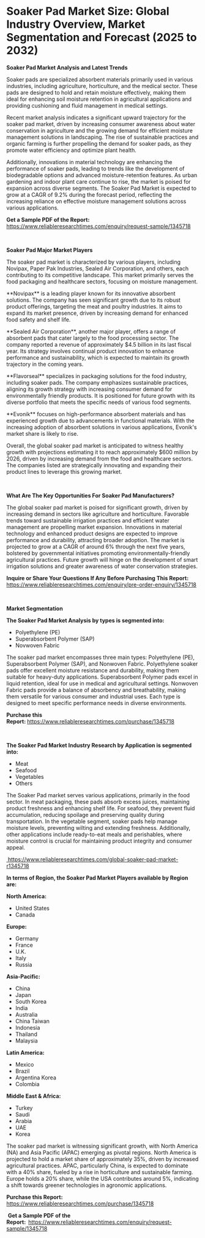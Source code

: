 <p><h1>Soaker Pad Market Size: Global Industry Overview, Market Segmentation and Forecast (2025 to 2032)</h1></p><p><strong>Soaker Pad Market Analysis and Latest Trends</strong></p>
<p><p>Soaker pads are specialized absorbent materials primarily used in various industries, including agriculture, horticulture, and the medical sector. These pads are designed to hold and retain moisture effectively, making them ideal for enhancing soil moisture retention in agricultural applications and providing cushioning and fluid management in medical settings. </p><p>Recent market analysis indicates a significant upward trajectory for the soaker pad market, driven by increasing consumer awareness about water conservation in agriculture and the growing demand for efficient moisture management solutions in landscaping. The rise of sustainable practices and organic farming is further propelling the demand for soaker pads, as they promote water efficiency and optimize plant health.</p><p>Additionally, innovations in material technology are enhancing the performance of soaker pads, leading to trends like the development of biodegradable options and advanced moisture-retention features. As urban gardening and indoor plant care continue to rise, the market is poised for expansion across diverse segments. The Soaker Pad Market is expected to grow at a CAGR of 9.2% during the forecast period, reflecting the increasing reliance on effective moisture management solutions across various applications.</p></p>
<p><strong>Get a Sample PDF of the Report:&nbsp;</strong> <a href="https://www.reliableresearchtimes.com/enquiry/request-sample/1345718?utm_campaign=3385&utm_medium=2&utm_source=Github&utm_content=ia&utm_term=19042025&utm_id=soaker-pad">https://www.reliableresearchtimes.com/enquiry/request-sample/1345718</a></p>
<p>&nbsp;</p>
<p><strong>Soaker Pad Major Market Players</strong></p>
<p><p>The soaker pad market is characterized by various players, including Novipax, Paper Pak Industries, Sealed Air Corporation, and others, each contributing to its competitive landscape. This market primarily serves the food packaging and healthcare sectors, focusing on moisture management.</p><p>**Novipax** is a leading player known for its innovative absorbent solutions. The company has seen significant growth due to its robust product offerings, targeting the meat and poultry industries. It aims to expand its market presence, driven by increasing demand for enhanced food safety and shelf life.</p><p>**Sealed Air Corporation**, another major player, offers a range of absorbent pads that cater largely to the food processing sector. The company reported a revenue of approximately $4.5 billion in its last fiscal year. Its strategy involves continual product innovation to enhance performance and sustainability, which is expected to maintain its growth trajectory in the coming years.</p><p>**Flavorseal** specializes in packaging solutions for the food industry, including soaker pads. The company emphasizes sustainable practices, aligning its growth strategy with increasing consumer demand for environmentally friendly products. It is positioned for future growth with its diverse portfolio that meets the specific needs of various food segments.</p><p>**Evonik** focuses on high-performance absorbent materials and has experienced growth due to advancements in functional materials. With the increasing adoption of absorbent solutions in various applications, Evonik's market share is likely to rise.</p><p>Overall, the global soaker pad market is anticipated to witness healthy growth with projections estimating it to reach approximately $600 million by 2026, driven by increasing demand from the food and healthcare sectors. The companies listed are strategically innovating and expanding their product lines to leverage this growing market.</p></p>
<p>&nbsp;</p>
<p><strong>What Are The Key Opportunities For Soaker Pad Manufacturers?</strong></p>
<p><p>The global soaker pad market is poised for significant growth, driven by increasing demand in sectors like agriculture and horticulture. Favorable trends toward sustainable irrigation practices and efficient water management are propelling market expansion. Innovations in material technology and enhanced product designs are expected to improve performance and durability, attracting broader adoption. The market is projected to grow at a CAGR of around 6% through the next five years, bolstered by governmental initiatives promoting environmentally-friendly agricultural practices. Future growth will hinge on the development of smart irrigation solutions and greater awareness of water conservation strategies.</p></p>
<p><strong>Inquire or Share Your Questions If Any Before Purchasing This Report:</strong> <a href="https://www.reliableresearchtimes.com/enquiry/pre-order-enquiry/1345718?utm_campaign=3385&utm_medium=2&utm_source=Github&utm_content=ia&utm_term=19042025&utm_id=soaker-pad">https://www.reliableresearchtimes.com/enquiry/pre-order-enquiry/1345718</a></p>
<p>&nbsp;</p>
<p><strong>Market Segmentation</strong></p>
<p><strong>The Soaker Pad Market Analysis by types is segmented into:</strong></p>
<p><ul><li>Polyethylene (PE)</li><li>Superabsorbent Polymer (SAP)</li><li>Novwoven Fabric</li></ul></p>
<p><p>The soaker pad market encompasses three main types: Polyethylene (PE), Superabsorbent Polymer (SAP), and Nonwoven Fabric. Polyethylene soaker pads offer excellent moisture resistance and durability, making them suitable for heavy-duty applications. Superabsorbent Polymer pads excel in liquid retention, ideal for use in medical and agricultural settings. Nonwoven Fabric pads provide a balance of absorbency and breathability, making them versatile for various consumer and industrial uses. Each type is designed to meet specific performance needs in diverse environments.</p></p>
<p><strong>Purchase this Report:&nbsp;</strong><a href="https://www.reliableresearchtimes.com/purchase/1345718?utm_campaign=3385&utm_medium=2&utm_source=Github&utm_content=ia&utm_term=19042025&utm_id=soaker-pad">https://www.reliableresearchtimes.com/purchase/1345718</a></p>
<p>&nbsp;</p>
<p><strong>The Soaker Pad Market Industry Research by Application is segmented into:</strong></p>
<p><ul><li>Meat</li><li>Seafood</li><li>Vegetables</li><li>Others</li></ul></p>
<p><p>The Soaker Pad market serves various applications, primarily in the food sector. In meat packaging, these pads absorb excess juices, maintaining product freshness and enhancing shelf life. For seafood, they prevent fluid accumulation, reducing spoilage and preserving quality during transportation. In the vegetable segment, soaker pads help manage moisture levels, preventing wilting and extending freshness. Additionally, other applications include ready-to-eat meals and perishables, where moisture control is crucial for maintaining product integrity and consumer appeal.</p></p>
<p><a href="https://www.reliableresearchtimes.com/global-soaker-pad-market-r1345718?utm_campaign=3385&utm_medium=2&utm_source=Github&utm_content=ia&utm_term=19042025&utm_id=soaker-pad">&nbsp;https://www.reliableresearchtimes.com/global-soaker-pad-market-r1345718</a></p>
<p><strong>In terms of Region, the Soaker Pad Market Players available by Region are:</strong></p>
<p>
    <p> <strong> North America: </strong>
        <ul>
            <li>United States</li>
            <li>Canada</li>
        </ul>
        </p> 
    <p> <strong> Europe: </strong>
        <ul>
            <li>Germany</li>
            <li>France</li>
            <li>U.K.</li>
            <li>Italy</li>
            <li>Russia</li>
        </ul>
        </p> 
    <p> <strong> Asia-Pacific: </strong>
        <ul>
            <li>China</li>
            <li>Japan</li>
            <li>South Korea</li>
            <li>India</li>
            <li>Australia</li>
            <li>China Taiwan</li>
            <li>Indonesia</li>
            <li>Thailand</li>
            <li>Malaysia</li>
        </ul>
        </p> 
    <p> <strong> Latin America: </strong>
        <ul>
            <li>Mexico</li>
            <li>Brazil</li>
            <li>Argentina Korea</li>
            <li>Colombia</li>
        </ul>
        </p> 
    <p> <strong> Middle East & Africa: </strong>
        <ul>
            <li>Turkey</li>
            <li>Saudi</li>
            <li>Arabia</li>
            <li>UAE</li>
            <li>Korea</li>
        </ul>
    </p>
    </p>
<p><p>The soaker pad market is witnessing significant growth, with North America (NA) and Asia Pacific (APAC) emerging as pivotal regions. North America is projected to hold a market share of approximately 35%, driven by increased agricultural practices. APAC, particularly China, is expected to dominate with a 40% share, fueled by a rise in horticulture and sustainable farming. Europe holds a 20% share, while the USA contributes around 5%, indicating a shift towards greener technologies in agronomic applications.</p></p>
<p><strong>Purchase this Report: </strong><a href="https://www.reliableresearchtimes.com/purchase/1345718?utm_campaign=3385&utm_medium=2&utm_source=Github&utm_content=ia&utm_term=19042025&utm_id=soaker-pad">https://www.reliableresearchtimes.com/purchase/1345718</a></p>
<p>&nbsp;<strong>Get a Sample PDF of the Report:&nbsp;&nbsp;</strong><a href="https://www.reliableresearchtimes.com/enquiry/request-sample/1345718?utm_campaign=3385&utm_medium=2&utm_source=Github&utm_content=ia&utm_term=19042025&utm_id=soaker-pad">https://www.reliableresearchtimes.com/enquiry/request-sample/1345718</a></p>
<p><strong></strong></p>
<p><p></p><p></p><p></p></p>